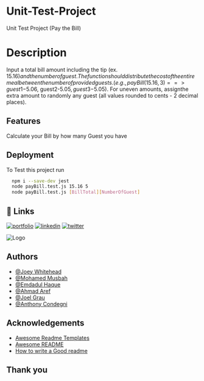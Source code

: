 # Unit-Test-Project
Unit Test Project (Pay the Bill) 

# Description
Input a total bill amount including the tip (ex. $15.16) and the number of guest.
The function should distribute the cost of the entire meal between the number of provided guests. (e.g., payBill (15.16, 3) ==> guest1-$5.06, guest2-$5.05, guest3-$5.05).
For uneven amounts, assignthe extra amount to randomly any guest (all values rounded to cents - 2 decimal places).


## Features 
Calculate your Bill by how many Guest you have


## Deployment

To Test this project run

```bash
  npm i --save-dev jest
  node payBill.test.js 15.16 5
  node payBill.test.js [BillTotal][NumberOfGuest]

```


## 🔗 Links
[![portfolio](https://img.shields.io/badge/my_portfolio-000?style=for-the-badge&logo=ko-fi&logoColor=white)](https://fledtrain.github.io/E-Portfolio)
[![linkedin](https://img.shields.io/badge/linkedin-0A66C2?style=for-the-badge&logo=linkedin&logoColor=white)](https://www.linkedin.com/in/joeywhitehead/)
[![twitter](https://img.shields.io/badge/twitter-1DA1F2?style=for-the-badge&logo=twitter&logoColor=white)](https://twitter.com/Fledtrain)

![Logo](https://pbs.twimg.com/profile_images/1607115031136636928/fZIGEc0r_400x400.jpg)

## Authors
- [@Joey Whitehead](https://www.github.com/Fledtrain)
- [@Mohamed Musbah](https://github.com/MohamedM829)
- [@Emdadul Haque](https://www.linkedin.com/in/emdadul-haque-67a021154/)
- [@Ahmad Aref](https://www.linkedin.com/in/ahmadsaref/)
- [@Joel Grau](https://www.linkedin.com/in/joel-grau-1a056714a/)
- [@Anthony Condegni](https://www.linkedin.com/in/anthony-condegni-80365a1ba/)


## Acknowledgements
 - [Awesome Readme Templates](https://awesomeopensource.com/project/elangosundar/awesome-README-templates)
 - [Awesome README](https://github.com/matiassingers/awesome-readme)
 - [How to write a Good readme](https://bulldogjob.com/news/449-how-to-write-a-good-readme-for-your-github-project)
 
 
 
## Thank you
